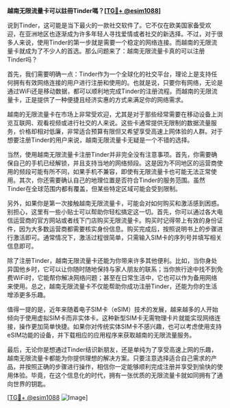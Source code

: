 **越南无限流量卡可以註冊Tinder嗎？[[TG💪+ @esim1088](https://t.me/s/esim1088)]**

说到Tinder，这可能是当下最火的一款社交软件了。它不仅在欧美国家备受欢迎，在亚洲地区也逐渐成为许多年轻人寻找爱情或者社交的新选择。不过，对于很多人来说，使用Tinder的第一步就是需要一个稳定的网络连接。而越南的无限流量卡就成为了不少人的首选。那么问题来了：越南无限流量卡真的可以注册Tinder吗？

首先，我们需要明确一点：Tinder作为一个全球化的社交平台，理论上是支持任何拥有有效网络连接的用户进行注册和使用的。也就是说，只要你有网络，无论是通过WiFi还是移动数据，都可以顺利地完成Tinder的注册流程。而越南的无限流量卡，正是提供了一种便捷且经济实惠的方式来满足你的网络需求。

越南的无限流量卡在市场上非常受欢迎，尤其是对于那些经常需要在移动设备上浏览互联网、观看视频或进行社交的人来说。这些卡通常提供无限制的数据流量服务，价格却相对低廉，非常适合预算有限但又希望享受高速上网体验的人群。对于想要注册Tinder的用户来说，越南无限流量卡无疑是一个不错的选择。

当然，使用越南无限流量卡注册Tinder并非完全没有注意事项。首先，你需要确保自己的手机已经解锁，并且支持当地的网络频段。这是因为不同地区的运营商使用的频段可能有所不同，如果手机不兼容，即使有无限流量卡也可能无法正常使用。其次，你还需要确认自己的地理位置是否符合Tinder的服务范围。虽然Tinder在全球范围内都有覆盖，但某些特定区域可能会受到限制。

另外，如果你是第一次接触越南无限流量卡，可能会对如何购买和激活感到困惑。别担心，这里有一些小贴士可以帮助你轻松搞定这一切。首先，你可以通过各大电信运营商的官方网站或者线下门店购买无限流量卡。购买时记得带上有效的身份证件，因为大多数运营商都需要核实身份信息。购买完成后，按照说明书上的步骤进行激活即可。通常情况下，激活过程很简单，只需输入SIM卡的序列号并填写相关信息即可。

除了注册Tinder，越南无限流量卡还能为你带来许多其他便利。比如，当你身处异国他乡时，它可以让你随时随地保持与家人朋友的联系；当你旅行途中找不到免费WiFi时，它能帮你解决网络问题；甚至在日常生活中，它也可以作为备用网络来使用。总之，越南无限流量卡不仅能帮助你成功注册Tinder，还能为你的生活增添更多乐趣。

值得一提的是，近年来随着电子SIM卡（eSIM）技术的发展，越来越多的人开始倾向于使用虚拟SIM卡而非实体卡。这种新型SIM卡无需物理卡片就能实现网络连接，操作更加简单快捷。如果你对传统实体SIM卡不感兴趣，也可以考虑使用支持eSIM功能的设备，并下载相应的应用程序来获取越南的无限流量服务。

最后，无论你是想通过Tinder结识新朋友，还是单纯为了享受高速上网的乐趣，越南无限流量卡都能为你提供理想的解决方案。只要注意选择适合自己需求的产品，并按照正确的步骤进行操作，相信你一定能够顺利完成注册并享受到愉快的使用体验。毕竟，在这个信息化的时代，拥有一张优质的无限流量卡就如同拥有了通向世界的钥匙。

[[TG💪+ @esim1088](https://t.me/s/esim1088) ![Image](https://i.postimg.cc/4NQfJmqS/Snipaste-2025-05-13-00-14-12.png)]